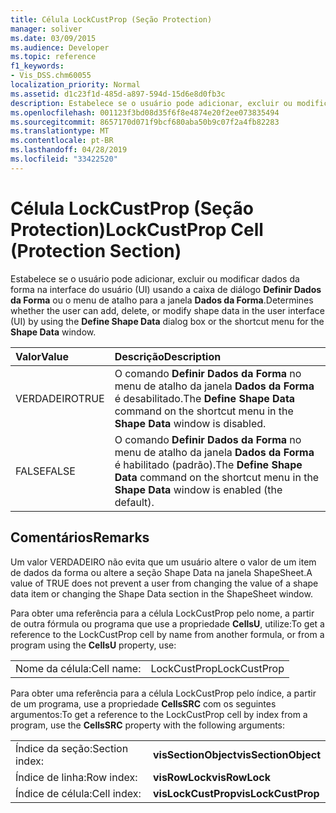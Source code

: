 ```yaml
---
title: Célula LockCustProp (Seção Protection)
manager: soliver
ms.date: 03/09/2015
ms.audience: Developer
ms.topic: reference
f1_keywords:
- Vis_DSS.chm60055
localization_priority: Normal
ms.assetid: d1c23f1d-485d-a897-594d-15d6e8d0fb3c
description: Estabelece se o usuário pode adicionar, excluir ou modificar dados da forma na interface do usuário (UI) usando a caixa de diálogo Definir Dados da Forma ou o menu de atalho para a janela Dados da Forma.
ms.openlocfilehash: 001123f3bd08d35f6f8e4874e20f2ee073835494
ms.sourcegitcommit: 8657170d071f9bcf680aba50b9c07f2a4fb82283
ms.translationtype: MT
ms.contentlocale: pt-BR
ms.lasthandoff: 04/28/2019
ms.locfileid: "33422520"
---
```

# <a name="lockcustprop-cell-protection-section"></a><span data-ttu-id="13941-103">Célula LockCustProp (Seção Protection)</span><span class="sxs-lookup"><span data-stu-id="13941-103">LockCustProp Cell (Protection Section)</span></span>

<span data-ttu-id="13941-104">Estabelece se o usuário pode adicionar, excluir ou modificar dados da forma na interface do usuário (UI) usando a caixa de diálogo **Definir Dados da Forma** ou o menu de atalho para a janela **Dados da Forma**.</span><span class="sxs-lookup"><span data-stu-id="13941-104">Determines whether the user can add, delete, or modify shape data in the user interface (UI) by using the **Define Shape Data** dialog box or the shortcut menu for the **Shape Data** window.</span></span> 
  
|<span data-ttu-id="13941-105">**Valor**</span><span class="sxs-lookup"><span data-stu-id="13941-105">**Value**</span></span>|<span data-ttu-id="13941-106">**Descrição**</span><span class="sxs-lookup"><span data-stu-id="13941-106">**Description**</span></span>|
|:-----|:-----|
|<span data-ttu-id="13941-107">VERDADEIRO</span><span class="sxs-lookup"><span data-stu-id="13941-107">TRUE</span></span>  <br/> |<span data-ttu-id="13941-108">O comando **Definir Dados da Forma** no menu de atalho da janela **Dados da Forma** é desabilitado.</span><span class="sxs-lookup"><span data-stu-id="13941-108">The **Define Shape Data** command on the shortcut menu in the **Shape Data** window is disabled.</span></span>  <br/> |
|<span data-ttu-id="13941-109">FALSE</span><span class="sxs-lookup"><span data-stu-id="13941-109">FALSE</span></span>  <br/> |<span data-ttu-id="13941-110">O comando **Definir Dados da Forma** no menu de atalho da janela **Dados da Forma** é habilitado (padrão).</span><span class="sxs-lookup"><span data-stu-id="13941-110">The **Define Shape Data** command on the shortcut menu in the **Shape Data** window is enabled (the default).</span></span>  <br/> |
   
## <a name="remarks"></a><span data-ttu-id="13941-111">Comentários</span><span class="sxs-lookup"><span data-stu-id="13941-111">Remarks</span></span>

<span data-ttu-id="13941-112">Um valor VERDADEIRO não evita que um usuário altere o valor de um item de dados da forma ou altere a seção Shape Data na janela ShapeSheet.</span><span class="sxs-lookup"><span data-stu-id="13941-112">A value of TRUE does not prevent a user from changing the value of a shape data item or changing the Shape Data section in the ShapeSheet window.</span></span> 
  
<span data-ttu-id="13941-113">Para obter uma referência para a célula LockCustProp pelo nome, a partir de outra fórmula ou programa que use a propriedade **CellsU**, utilize:</span><span class="sxs-lookup"><span data-stu-id="13941-113">To get a reference to the LockCustProp cell by name from another formula, or from a program using the **CellsU** property, use:</span></span> 
  
|||
|:-----|:-----|
|<span data-ttu-id="13941-114">Nome da célula:</span><span class="sxs-lookup"><span data-stu-id="13941-114">Cell name:</span></span>  <br/> |<span data-ttu-id="13941-115">LockCustProp</span><span class="sxs-lookup"><span data-stu-id="13941-115">LockCustProp</span></span>  <br/> |
   
<span data-ttu-id="13941-116">Para obter uma referência para a célula LockCustProp pelo índice, a partir de um programa, use a propriedade **CellsSRC** com os seguintes argumentos:</span><span class="sxs-lookup"><span data-stu-id="13941-116">To get a reference to the LockCustProp cell by index from a program, use the **CellsSRC** property with the following arguments:</span></span> 
  
|||
|:-----|:-----|
|<span data-ttu-id="13941-117">Índice da seção:</span><span class="sxs-lookup"><span data-stu-id="13941-117">Section index:</span></span>  <br/> |<span data-ttu-id="13941-118">**visSectionObject**</span><span class="sxs-lookup"><span data-stu-id="13941-118">**visSectionObject**</span></span> <br/> |
|<span data-ttu-id="13941-119">Índice de linha:</span><span class="sxs-lookup"><span data-stu-id="13941-119">Row index:</span></span>  <br/> |<span data-ttu-id="13941-120">**visRowLock**</span><span class="sxs-lookup"><span data-stu-id="13941-120">**visRowLock**</span></span> <br/> |
|<span data-ttu-id="13941-121">Índice de célula:</span><span class="sxs-lookup"><span data-stu-id="13941-121">Cell index:</span></span>  <br/> |<span data-ttu-id="13941-122">**visLockCustProp**</span><span class="sxs-lookup"><span data-stu-id="13941-122">**visLockCustProp**</span></span> <br/> |
   

